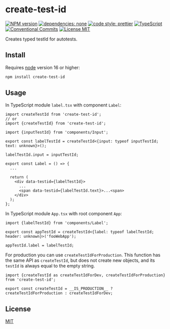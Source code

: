 # create-test-id

[![NPM version][npm-image]][npm-url]
[![dependencies: none][dependencies-none-image]][dependencies-none-url]
[![code style: prettier][prettier-image]][prettier-url]
[![TypeScript][typescript-image]][typescript-url]
[![Conventional Commits][conventional-commits-image]][conventional-commits-url]
[![License MIT][license-image]][license-url]

Creates typed testId for autotests.

## Install

Requires [node](https://nodejs.org/en/) version 16 or higher:

```sh
npm install create-test-id
```

## Usage

In TypeScript module `label.tsx` with component `Label`:

```tsx
import createTestId from 'create-test-id';
// or
import {createTestId} from 'create-test-id';

import {inputTestId} from 'components/Input';

export const labelTestId = createTestId<{input: typeof inputTestId; text: unknown}>();

labelTestId.input = inputTestId;

export const Label = () => {
  ...

  return (
    <div data-testid={labelTestId}>
      ...
      <span data-testid={labelTestId.text}>...<span>
    </div>
  );
};
```

In TypeScript module `App.tsx` with root component `App`:

```tsx
import {labelTestId} from 'components/Label';

export const appTestId = createTestId<{label: typeof labelTestId; header: unknown}>('fooWebApp');

appTestId.label = labelTestId;
```

For production you can use `createTestIdForProduction`. This function has the same API as `createTestId`,
but does not create new objects, and its `testId` is always equal to the empty string.

```tsx
import {createTestId as createTestIdForDev, createTestIdForProduction} from 'create-test-id';

export const createTestId = __IS_PRODUCTION__ ? createTestIdForProduction : createTestIdForDev;
```

## License

[MIT][license-url]

[conventional-commits-image]: https://img.shields.io/badge/Conventional_Commits-1.0.0-yellow.svg 'The Conventional Commits specification'
[conventional-commits-url]: https://www.conventionalcommits.org/en/v1.0.0/
[dependencies-none-image]: https://img.shields.io/badge/dependencies-none-success.svg 'No dependencies'
[dependencies-none-url]: https://github.com/uid11/create-test-id/blob/main/package.json
[license-image]: https://img.shields.io/badge/license-MIT-blue.svg 'The MIT License'
[license-url]: LICENSE
[npm-image]: https://img.shields.io/npm/v/create-test-id.svg 'create-test-id'
[npm-url]: https://www.npmjs.com/package/create-test-id
[prettier-image]: https://img.shields.io/badge/code_style-prettier-ff69b4.svg 'Prettier code formatter'
[prettier-url]: https://prettier.io/
[typescript-image]: https://img.shields.io/badge/types-TypeScript-blue.svg 'Full TypeScript support'
[typescript-url]: https://www.typescriptlang.org/
